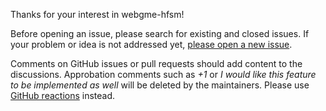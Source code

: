 Thanks for your interest in webgme-hfsm!

Before opening an issue, please search for existing and closed issues. 
If your problem or idea is not addressed yet, [please open a new issue](https://github.com/finger563/webgme-hfsm/issues/new).

Comments on GitHub issues or pull requests should add content to the discussions. 
Approbation comments such as *+1* or *I would like this feature to be implemented as well* will be deleted by the maintainers. 
Please use [GitHub reactions](https://github.com/blog/2119-add-reactions-to-pull-requests-issues-and-comments) instead.

